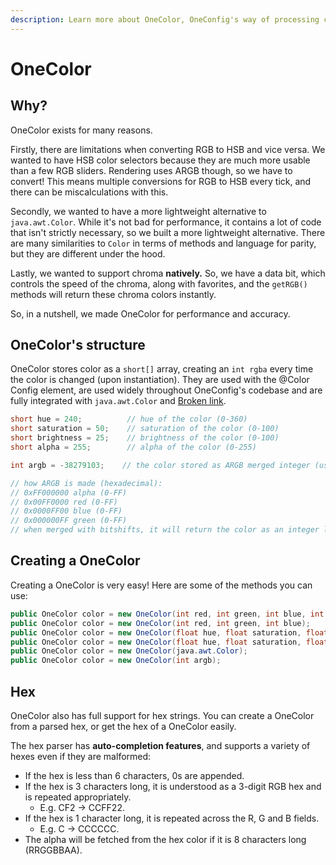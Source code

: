 ```yaml
---
description: Learn more about OneColor, OneConfig's way of processing colors
---
```


# OneColor

## Why?

OneColor exists for many reasons.

Firstly, there are limitations when converting RGB to HSB and vice versa. We wanted to have HSB color selectors because they are much more usable than a few RGB sliders. Rendering uses ARGB though, so we have to convert! This means multiple conversions for RGB to HSB every tick, and there can be miscalculations with this.

Secondly, we wanted to have a more lightweight alternative to `java.awt.Color`. While it's not bad for performance, it contains a lot of code that isn't strictly necessary, so we built a more lightweight alternative. There are many similarities to `Color` in terms of methods and language for parity, but they are different under the hood.

Lastly, we wanted to support chroma **natively.** So, we have a data bit, which controls the speed of the chroma, along with favorites, and the `getRGB()` methods will return these chroma colors instantly.

So, in a nutshell, we made OneColor for performance and accuracy.

## OneColor's structure

OneColor stores color as a `short[]` array, creating an `int rgba` every time the color is changed (upon instantiation). They are used with the @Color Config element, are used widely throughout OneConfig's codebase and are fully integrated with `java.awt.Color` and [Broken link](broken-reference "mention").

```java
short hue = 240;          // hue of the color (0-360)
short saturation = 50;    // saturation of the color (0-100)
short brightness = 25;    // brightness of the color (0-100)
short alpha = 255;        // alpha of the color (0-255)

int argb = -38279103;    // the color stored as ARGB merged integer (used for rendering)

// how ARGB is made (hexadecimal):
// 0xFF000000 alpha (0-FF)
// 0x00FF0000 red (0-FF)
// 0x0000FF00 blue (0-FF)
// 0x000000FF green (0-FF)
// when merged with bitshifts, it will return the color as an integer like above.
```

## Creating a OneColor

Creating a OneColor is very easy! Here are some of the methods you can use:

```java
public OneColor color = new OneColor(int red, int green, int blue, int alpha);
public OneColor color = new OneColor(int red, int green, int blue);
public OneColor color = new OneColor(float hue, float saturation, float brightness, float alpha);
public OneColor color = new OneColor(float hue, float saturation, float brightness);
public OneColor color = new OneColor(java.awt.Color);
public OneColor color = new OneColor(int argb);
```

## Hex

OneColor also has full support for hex strings. You can create a OneColor from a parsed hex, or get the hex of a OneColor easily.

The hex parser has **auto-completion features**, and supports a variety of hexes even if they are malformed:

* If the hex is less than 6 characters, 0s are appended.
* If the hex is 3 characters long, it is understood as a 3-digit RGB hex and is repeated appropriately.
  * E.g. CF2 -> CCFF22.
* If the hex is 1 character long, it is repeated across the R, G and B fields.
  * E.g. C -> CCCCCC.
* The alpha will be fetched from the hex color if it is 8 characters long (RRGGBBAA).

